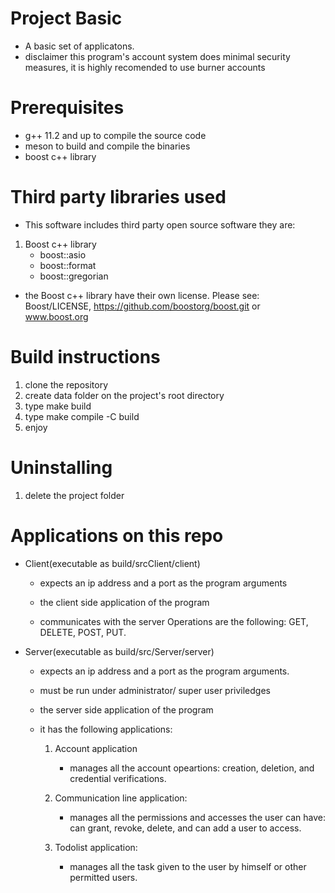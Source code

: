 # Project Basic
* A basic set of applicatons.
* disclaimer this program's account system does
  minimal security measures, it is highly recomended
  to use burner accounts

# Prerequisites
* g++ 11.2 and up to compile the source code
* meson to build and compile the binaries
* boost c++ library

# Third party libraries used
* This software includes third party open source software they are: 
1. Boost c++ library
   - boost::asio
   - boost::format
   - boost::gregorian

  * the Boost c++ library have their own license. Please see:
    Boost/LICENSE, https://github.com/boostorg/boost.git or www.boost.org

# Build instructions
1. clone the repository 
2. create data folder on the project's root directory
3. type make build
4. type make compile -C build
4. enjoy
 
# Uninstalling
1. delete the project folder

# Applications on this repo

* Client(executable as build/srcClient/client)

  - expects an ip address and a port as the program
  arguments
  
  - the client side application of the program
  
  - communicates with the server
    Operations are the following:
    GET, DELETE, POST, PUT.

* Server(executable as build/src/Server/server)

  - expects an ip address and a port as the program
  arguments.

  - must be run under administrator/ super user
  priviledges

  - the server side application of the program
  
  - it has the following applications:
  
	1. Account application
		- manages all the account opeartions:
		creation, deletion, and credential
		verifications.

	2. Communication line application:
		- manages all the permissions and accesses the user can have:
		can grant, revoke, delete, and can add a user to access.

	3. Todolist application:
		- manages all the task given to the user by 
		himself or other permitted users.


